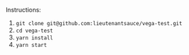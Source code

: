 Instructions:
1. `git clone git@github.com:lieutenantsauce/vega-test.git`
2. `cd vega-test`
3. `yarn install`
4. `yarn start`

